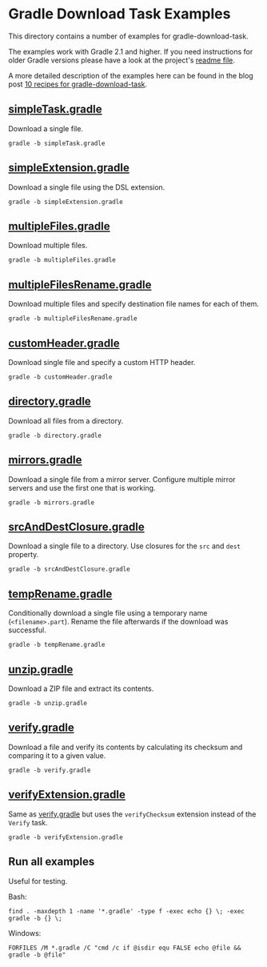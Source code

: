 Gradle Download Task Examples
=============================

This directory contains a number of examples for gradle-download-task.

The examples work with Gradle 2.1 and higher. If you need instructions
for older Gradle versions please have a look at the project's [readme file](../README.md).

A more detailed description of the examples here can be found in the blog post
[10 recipes for gradle-download-task](http://www.michel-kraemer.com/recipes-for-gradle-download).

[simpleTask.gradle](simpleTask.gradle)
--------------------------------------

Download a single file.

    gradle -b simpleTask.gradle

[simpleExtension.gradle](simpleExtension.gradle)
------------------------------------------------

Download a single file using the DSL extension.

    gradle -b simpleExtension.gradle

[multipleFiles.gradle](multipleFiles.gradle)
--------------------------------------------

Download multiple files.

    gradle -b multipleFiles.gradle

[multipleFilesRename.gradle](multipleFilesRename.gradle)
--------------------------------------------------------

Download multiple files and specify destination file names for each of them.

    gradle -b multipleFilesRename.gradle

[customHeader.gradle](customHeader.gradle)
------------------------------------------

Download single file and specify a custom HTTP header.

    gradle -b customHeader.gradle

[directory.gradle](directory.gradle)
------------------------------------

Download all files from a directory.

    gradle -b directory.gradle

[mirrors.gradle](mirrors.gradle)
--------------------------------

Download a single file from a mirror server. Configure multiple mirror servers
and use the first one that is working.

    gradle -b mirrors.gradle

[srcAndDestClosure.gradle](srcAndDestClosure.gradle)
----------------------------------------------------

Download a single file to a directory. Use closures for the `src` and `dest`
property.

    gradle -b srcAndDestClosure.gradle

[tempRename.gradle](tempRename.gradle)
--------------------------------------

Conditionally download a single file using a temporary name (`<filename>.part`).
Rename the file afterwards if the download was successful.

    gradle -b tempRename.gradle

[unzip.gradle](unzip.gradle)
----------------------------

Download a ZIP file and extract its contents.

    gradle -b unzip.gradle

[verify.gradle](verify.gradle)
------------------------------

Download a file and verify its contents by calculating its checksum and
comparing it to a given value.

    gradle -b verify.gradle

[verifyExtension.gradle](verifyExtension.gradle)
------------------------------------------------

Same as [verify.gradle](verify.gradle) but uses the `verifyChecksum` extension
instead of the `Verify` task.

    gradle -b verifyExtension.gradle

Run all examples
----------------

Useful for testing.

Bash:

    find . -maxdepth 1 -name '*.gradle' -type f -exec echo {} \; -exec gradle -b {} \;

Windows:

    FORFILES /M *.gradle /C "cmd /c if @isdir equ FALSE echo @file && gradle -b @file"
